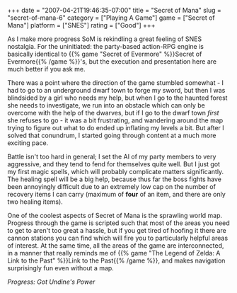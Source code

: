 +++
date = "2007-04-21T19:46:35-07:00"
title = "Secret of Mana"
slug = "secret-of-mana-6"
category = ["Playing A Game"]
game = ["Secret of Mana"]
platform = ["SNES"]
rating = ["Good"]
+++

As I make more progress SoM is rekindling a great feeling of SNES nostalgia.  For the uninitiated: the party-based action-RPG engine is basically identical to {{% game "Secret of Evermore" %}}Secret of Evermore{{% /game %}}'s, but the execution and presentation here are much better if you ask me.

There was a point where the direction of the game stumbled somewhat - I had to go to an underground dwarf town to forge my sword, but then I was blindsided by a girl who needs my help, but when I go to the haunted forest she needs to investigate, we run into an obstacle which can only be overcome with the help of the dwarves, but if I go to the dwarf town <i>first</i> she refuses to go - it was a bit frustrating, and wandering around the map trying to figure out what to do ended up inflating my levels a bit.  But after I solved that conundrum, I started going through content at a much more exciting pace.

Battle isn't too hard in general; I set the AI of my party members to very aggressive, and they tend to fend for themselves quite well.  But I just got my first magic spells, which will probably complicate matters significantly.  The healing spell will be a big help, because thus far the boss fights have been annoyingly difficult due to an extremely low cap on the number of recovery items I can carry (maximum of <b>four</b> of an item, and there are only two healing items).

One of the coolest aspects of Secret of Mana is the sprawling world map.  Progress through the game is scripted such that most of the areas you need to get to aren't too great a hassle, but if you get tired of hoofing it there are cannon stations you can find which will fire you to particularly helpful areas of interest.  At the same time, all the areas of the game are interconnected, in a manner that really reminds me of {{% game "The Legend of Zelda: A Link to the Past" %}}Link to the Past{{% /game %}}, and makes navigation surprisingly fun even without a map.

<i>Progress: Got Undine's Power</i>